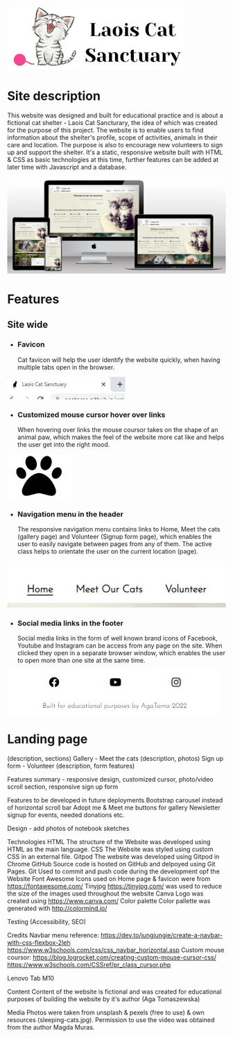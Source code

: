 ![Laois Cat Sanctuary logo](assets/images/logo.PNG)

<h1>Site description</h1>
This website was designed and built for educational practice and is about a fictional cat shelter - Laois Cat Sancturary, the idea of which was created for the purpose of this project. The website is to enable users to find information about the shelter's profile, scope of activities, animals in their care and location. The purpose is also to encourage new volunteers to sign up and support the shelter. It's a static, responsive website built with HTML & CSS as basic technologies at this time, further features can be added at later time with Javascript and a database.  

![Multidevice mockup](docs/readme-images/mockup.jpg)

<h1>Features</h1> 
<h2>Site wide</h2>
<ul>
    <li><h3>Favicon</h3></li>
    Cat favicon will help the user identify the website quickly, when having multiple tabs open in the browser.
    
</ul>

 ![Favicon](docs/readme-images/favicon.JPG) 

<ul>
    <li><h3>Customized mouse cursor hover over links</h3></li>
    When hovering over links the mouse coursor takes on the shape of an animal paw, which makes the feel of the website more cat like and helps the user get into the right mood. 
</ul>
   
 ![Cursor](docs/readme-images/cursor.JPG)

<ul>
    <li><h3>Navigation menu in the header</h3></li>
    The responsive navigation menu contains links to Home, Meet the cats (gallery page) and Volunteer (Signup form page), which enables the user to easily navigate between pages from any of them. The active class helps to orientate the user on the current location (page). 
</ul>

![Navbar](docs/readme-images/navbar.JPG)

<ul>
    <li><h3>Social media links in the footer</h3></li>
    Social media links in the form of well known brand icons of Facebook, Youtube and Instagram can be access from any page on the site. When clicked they open in a separate browser window, which enables the user to open more than one site at the same time.  
</ul>
    
![Footer](docs/readme-images/footer.JPG) 

<h1>Landing page</h1>
 (description, sections)
Gallery - Meet the cats (description, photos) 
Sign up form - Volunteer (description, form features)

Features summary - responsive design, customized cursor, photo/video scroll section, responsive sign up form 

Features to be developed in future deployments
Bootstrap carousel instead of horizontal scroll bar
Adopt me & Meet me buttons for gallery
Newsletter signup for events, needed donations etc. 

Design - add photos of notebook sketches

Technologies
HTML
The structure of the Website was developed using HTML as the main language.
CSS
The Website was styled using custom CSS in an external file.
Gitpod
The website was developed using Gitpod in Chrome
GitHub
Source code is hosted on GitHub and delpoyed using Git Pages.
Git
Used to commit and push code during the development opf the Website
Font Awesome
Icons used on Home page & favicon were from https://fontawesome.com/ 
Tinyjpg
https://tinyjpg.com/ was used to reduce the size of the images used throughout the website
Canva
Logo was created using https://www.canva.com/
Color palette
Color pallette was generated with http://colormind.io/ 

Testing (Accessibility, SEO)

Credits
Navbar menu reference:
https://dev.to/jungjungie/create-a-navbar-with-css-flexbox-2leh 
https://www.w3schools.com/css/css_navbar_horizontal.asp
Custom mouse coursor:
https://blog.logrocket.com/creating-custom-mouse-cursor-css/
https://www.w3schools.com/CSSref/pr_class_cursor.php

Lenovo Tab M10

Content
Content of the website is fictional and was created for educational purposes of building the website by it's author (Aga Tomaszewska)

Media
Photos were taken from unsplash & pexels (free to use) & own resources (sleeping-cats.jpg).
Permission to use the video was obtained from the author Magda Muras. 